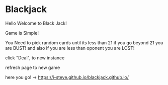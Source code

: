 # Blackjack

 Hello Welcome to Black Jack!
 
 Game is Simple!
 
 You Need to pick random cards until its less than 21 if you go beyond 21 you are BUST!
 and also if you are less than oponent you are LOST!
 
 click "Deal", to new instance
 
 refresh page to new game

 here you go! -> https://i-steve.github.io/blackjack.github.io/
